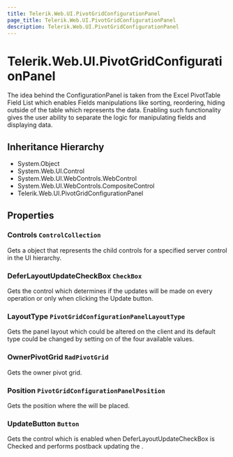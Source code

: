 ```yaml
---
title: Telerik.Web.UI.PivotGridConfigurationPanel
page_title: Telerik.Web.UI.PivotGridConfigurationPanel
description: Telerik.Web.UI.PivotGridConfigurationPanel
---
```


# Telerik.Web.UI.PivotGridConfigurationPanel

The idea behind the ConfigurationPanel is taken from the Excel
            PivotTable Field List which enables Fields manipulations like
            sorting, reordering, hiding outside of the table which represents
            the data. Enabling such functionality gives the user ability to
            separate the logic for manipulating fields and displaying data.

## Inheritance Hierarchy

* System.Object
* System.Web.UI.Control
* System.Web.UI.WebControls.WebControl
* System.Web.UI.WebControls.CompositeControl
* Telerik.Web.UI.PivotGridConfigurationPanel

## Properties

###  Controls `ControlCollection`

Gets a  object that represents
            the child controls for a specified server control in the UI hierarchy.

###  DeferLayoutUpdateCheckBox `CheckBox`

Gets the  control
            which determines if the updates will be made on every operation
            or only when clicking the Update button.

###  LayoutType `PivotGridConfigurationPanelLayoutType`

Gets the panel layout which could be altered on the client and its
            default type could be changed by setting on of the four available values.

###  OwnerPivotGrid `RadPivotGrid`

Gets the owner pivot grid.

###  Position `PivotGridConfigurationPanelPosition`

Gets the position where the 
            will be placed.

###  UpdateButton `Button`

Gets the  control which
            is enabled when DeferLayoutUpdateCheckBox is Checked and performs
            postback updating the .

